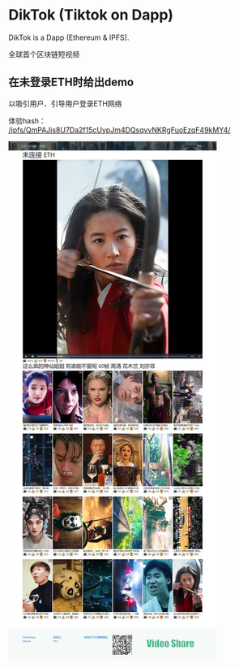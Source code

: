 # DikTok (Tiktok on Dapp)

DikTok is a Dapp (Ethereum & IPFS).

全球首个区块链短视频

## 在未登录ETH时给出demo

以吸引用户、引导用户登录ETH网络

体验hash： [/ipfs/QmPAJis8U7Da2f15cUypJm4DQsqvvNKRgFuoEzqF49kMY4/](http://ipfs-gateway.dlimba.top:8082/ipfs/QmPAJis8U7Da2f15cUypJm4DQsqvvNKRgFuoEzqF49kMY4/)

![未登录时的演示](demo-file/demo1.jpg)

